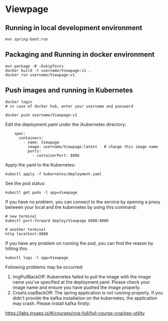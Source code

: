 # Viewpage

## Running in local development environment

```
mvn spring-boot:run
```

## Packaging and Running in docker environment

```
mvn package -B -DskipTests
docker build -t username/Viewpage:v1 .
docker run username/Viewpage:v1
```

## Push images and running in Kubernetes

```
docker login 
# in case of docker hub, enter your username and password

docker push username/Viewpage:v1
```

Edit the deployment.yaml under the /kubernetes directory:
```
    spec:
      containers:
        - name: Viewpage
          image: username/Viewpage:latest   # change this image name
          ports:
            - containerPort: 8080

```

Apply the yaml to the Kubernetes:
```
kubectl apply -f kubernetes/deployment.yaml
```

See the pod status:
```
kubectl get pods -l app=Viewpage
```

If you have no problem, you can connect to the service by opening a proxy between your local and the kubernetes by using this command:
```
# new terminal
kubectl port-forward deploy/Viewpage 8080:8080

# another terminal
http localhost:8080
```

If you have any problem on running the pod, you can find the reason by hitting this:
```
kubectl logs -l app=Viewpage
```

Following problems may be occurred:

1. ImgPullBackOff:  Kubernetes failed to pull the image with the image name you've specified at the deployment.yaml. Please check your image name and ensure you have pushed the image properly.
1. CrashLoopBackOff: The spring application is not running properly. If you didn't provide the kafka installation on the kubernetes, the application may crash. Please install kafka firstly:

https://labs.msaez.io/#/courses/cna-full/full-course-cna/ops-utility

